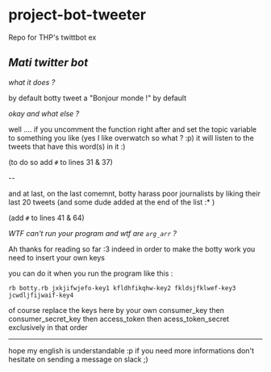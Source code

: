 # project-bot-tweeter
Repo for THP's twittbot ex

*Mati twitter bot*
------------------


_what it does ?_


by default botty tweet a "Bonjour monde !"
by default 


_okay and what else ?_



well ....
if you uncomment the function right after and set the topic variable to something you like (yes I like overwatch so what ? :p) it will listen to the tweets that have this word(s) in it :)

(to do so add `#` to lines 31 & 37)


--

and at last, on the last comemnt, botty harass poor journalists by liking their last 20 tweets
(and some dude added at the end of the list :* ) 


(add `#` to lines 41 & 64)

*WTF can't run your program and wtf are `arg_arr` ?*



Ah thanks for reading so far :3
indeed in order to make the botty work you need to insert your own keys 

you can do it when you run the program like this :


```rb botty.rb jxkjifwjefo-key1 kfldhfikqhw-key2 fkldsjfklwef-key3 jcwdljfijwaif-key4```

of course replace the keys here by your own consumer_key then consumer_secret_key then access_token then acess_token_secret 
exclusively in that order



- - - - - - - - - - - - - - - - - - - - - - - - - - - 
hope my english is understandable :p if you need more informations don't hesitate on sending a message on slack ;) 